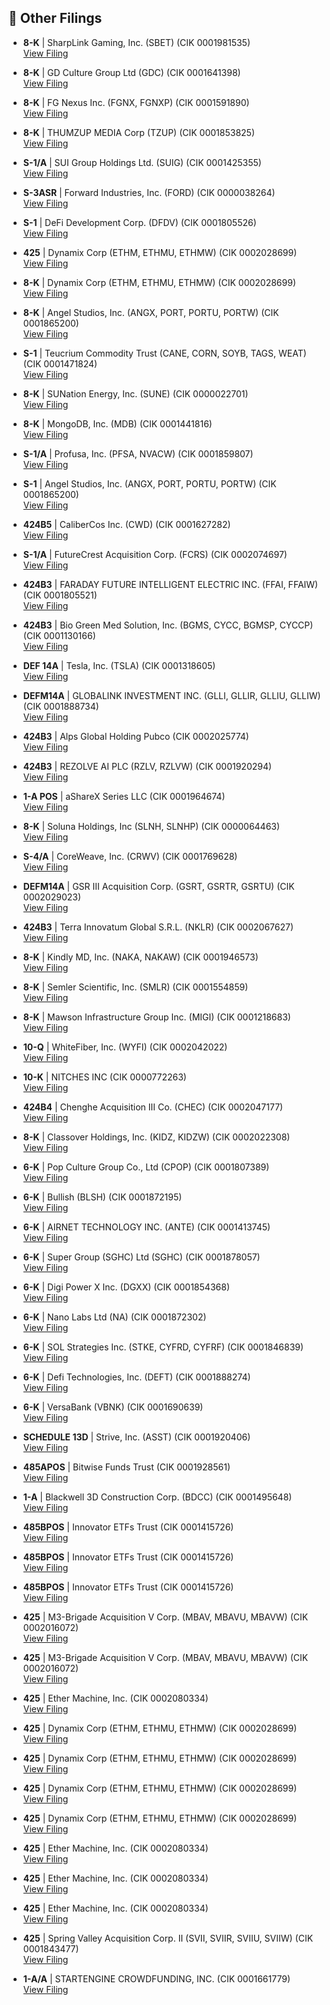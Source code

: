 ## 📁 Other Filings

- **8-K** | SharpLink Gaming, Inc.  (SBET)  (CIK 0001981535)  
  [View Filing](https://www.sec.gov/Archives/edgar/data/1981535/000149315225013634/0001493152-25-013634-index.htm)

- **8-K** | GD Culture Group Ltd  (GDC)  (CIK 0001641398)  
  [View Filing](https://www.sec.gov/Archives/edgar/data/1641398/000121390025087946/0001213900-25-087946-index.htm)

- **8-K** | FG Nexus Inc.  (FGNX, FGNXP)  (CIK 0001591890)  
  [View Filing](https://www.sec.gov/Archives/edgar/data/1591890/000149315225013641/0001493152-25-013641-index.htm)

- **8-K** | THUMZUP MEDIA Corp  (TZUP)  (CIK 0001853825)  
  [View Filing](https://www.sec.gov/Archives/edgar/data/1853825/000149315225013913/0001493152-25-013913-index.htm)

- **S-1/A** | SUI Group Holdings Ltd.  (SUIG)  (CIK 0001425355)  
  [View Filing](https://www.sec.gov/Archives/edgar/data/1425355/000121390025088239/0001213900-25-088239-index.htm)

- **S-3ASR** | Forward Industries, Inc.  (FORD)  (CIK 0000038264)  
  [View Filing](https://www.sec.gov/Archives/edgar/data/38264/000168316825007043/0001683168-25-007043-index.htm)

- **S-1** | DeFi Development Corp.  (DFDV)  (CIK 0001805526)  
  [View Filing](https://www.sec.gov/Archives/edgar/data/1805526/000121390025088171/0001213900-25-088171-index.htm)

- **425** | Dynamix Corp  (ETHM, ETHMU, ETHMW)  (CIK 0002028699)  
  [View Filing](https://www.sec.gov/Archives/edgar/data/2028699/000121390025088258/0001213900-25-088258-index.htm)

- **8-K** | Dynamix Corp  (ETHM, ETHMU, ETHMW)  (CIK 0002028699)  
  [View Filing](https://www.sec.gov/Archives/edgar/data/2028699/000121390025088254/0001213900-25-088254-index.htm)

- **8-K** | Angel Studios, Inc.  (ANGX, PORT, PORTU, PORTW)  (CIK 0001865200)  
  [View Filing](https://www.sec.gov/Archives/edgar/data/1865200/000110465925090427/0001104659-25-090427-index.htm)

- **S-1** | Teucrium Commodity Trust  (CANE, CORN, SOYB, TAGS, WEAT)  (CIK 0001471824)  
  [View Filing](https://www.sec.gov/Archives/edgar/data/1471824/000143774925029275/0001437749-25-029275-index.htm)

- **8-K** | SUNation Energy, Inc.  (SUNE)  (CIK 0000022701)  
  [View Filing](https://www.sec.gov/Archives/edgar/data/22701/000121390025087919/0001213900-25-087919-index.htm)

- **8-K** | MongoDB, Inc.  (MDB)  (CIK 0001441816)  
  [View Filing](https://www.sec.gov/Archives/edgar/data/1441816/000144181625000197/0001441816-25-000197-index.htm)

- **S-1/A** | Profusa, Inc.  (PFSA, NVACW)  (CIK 0001859807)  
  [View Filing](https://www.sec.gov/Archives/edgar/data/1859807/000121390025088333/0001213900-25-088333-index.htm)

- **S-1** | Angel Studios, Inc.  (ANGX, PORT, PORTU, PORTW)  (CIK 0001865200)  
  [View Filing](https://www.sec.gov/Archives/edgar/data/1865200/000110465925090129/0001104659-25-090129-index.htm)

- **424B5** | CaliberCos Inc.  (CWD)  (CIK 0001627282)  
  [View Filing](https://www.sec.gov/Archives/edgar/data/1627282/000110465925090626/0001104659-25-090626-index.htm)

- **S-1/A** | FutureCrest Acquisition Corp.  (FCRS)  (CIK 0002074697)  
  [View Filing](https://www.sec.gov/Archives/edgar/data/2074697/000121390025088487/0001213900-25-088487-index.htm)

- **424B3** | FARADAY FUTURE INTELLIGENT ELECTRIC INC.  (FFAI, FFAIW)  (CIK 0001805521)  
  [View Filing](https://www.sec.gov/Archives/edgar/data/1805521/000121390025088180/0001213900-25-088180-index.htm)

- **424B3** | Bio Green Med Solution, Inc.  (BGMS, CYCC, BGMSP, CYCCP)  (CIK 0001130166)  
  [View Filing](https://www.sec.gov/Archives/edgar/data/1130166/000149315225013882/0001493152-25-013882-index.htm)

- **DEF 14A** | Tesla, Inc.  (TSLA)  (CIK 0001318605)  
  [View Filing](https://www.sec.gov/Archives/edgar/data/1318605/000110465925090866/0001104659-25-090866-index.htm)

- **DEFM14A** | GLOBALINK INVESTMENT INC.  (GLLI, GLLIR, GLLIU, GLLIW)  (CIK 0001888734)  
  [View Filing](https://www.sec.gov/Archives/edgar/data/1888734/000149315225013865/0001493152-25-013865-index.htm)

- **424B3** | Alps Global Holding Pubco  (CIK 0002025774)  
  [View Filing](https://www.sec.gov/Archives/edgar/data/2025774/000149315225013864/0001493152-25-013864-index.htm)

- **424B3** | REZOLVE AI PLC  (RZLV, RZLVW)  (CIK 0001920294)  
  [View Filing](https://www.sec.gov/Archives/edgar/data/1920294/000119312525205149/0001193125-25-205149-index.htm)

- **1-A POS** | aShareX Series LLC  (CIK 0001964674)  
  [View Filing](https://www.sec.gov/Archives/edgar/data/1964674/000147793225006808/0001477932-25-006808-index.htm)

- **8-K** | Soluna Holdings, Inc  (SLNH, SLNHP)  (CIK 0000064463)  
  [View Filing](https://www.sec.gov/Archives/edgar/data/64463/000149315225013614/0001493152-25-013614-index.htm)

- **S-4/A** | CoreWeave, Inc.  (CRWV)  (CIK 0001769628)  
  [View Filing](https://www.sec.gov/Archives/edgar/data/1769628/000114036125035263/0001140361-25-035263-index.htm)

- **DEFM14A** | GSR III Acquisition Corp.  (GSRT, GSRTR, GSRTU)  (CIK 0002029023)  
  [View Filing](https://www.sec.gov/Archives/edgar/data/2029023/000121390025087991/0001213900-25-087991-index.htm)

- **424B3** | Terra Innovatum Global S.R.L.  (NKLR)  (CIK 0002067627)  
  [View Filing](https://www.sec.gov/Archives/edgar/data/2067627/000121390025087981/0001213900-25-087981-index.htm)

- **8-K** | Kindly MD, Inc.  (NAKA, NAKAW)  (CIK 0001946573)  
  [View Filing](https://www.sec.gov/Archives/edgar/data/1946573/000121390025087749/0001213900-25-087749-index.htm)

- **8-K** | Semler Scientific, Inc.  (SMLR)  (CIK 0001554859)  
  [View Filing](https://www.sec.gov/Archives/edgar/data/1554859/000110465925090456/0001104659-25-090456-index.htm)

- **8-K** | Mawson Infrastructure Group Inc.  (MIGI)  (CIK 0001218683)  
  [View Filing](https://www.sec.gov/Archives/edgar/data/1218683/000117184325005942/0001171843-25-005942-index.htm)

- **10-Q** | WhiteFiber, Inc.  (WYFI)  (CIK 0002042022)  
  [View Filing](https://www.sec.gov/Archives/edgar/data/2042022/000121390025088547/0001213900-25-088547-index.htm)

- **10-K** | NITCHES INC  (CIK 0000772263)  
  [View Filing](https://www.sec.gov/Archives/edgar/data/772263/000077226325000003/0000772263-25-000003-index.htm)

- **424B4** | Chenghe Acquisition III Co.  (CHEC)  (CIK 0002047177)  
  [View Filing](https://www.sec.gov/Archives/edgar/data/2047177/000121390025088319/0001213900-25-088319-index.htm)

- **8-K** | Classover Holdings, Inc.  (KIDZ, KIDZW)  (CIK 0002022308)  
  [View Filing](https://www.sec.gov/Archives/edgar/data/2022308/000147793225006832/0001477932-25-006832-index.htm)

- **6-K** | Pop Culture Group Co., Ltd  (CPOP)  (CIK 0001807389)  
  [View Filing](https://www.sec.gov/Archives/edgar/data/1807389/000121390025088757/0001213900-25-088757-index.htm)

- **6-K** | Bullish  (BLSH)  (CIK 0001872195)  
  [View Filing](https://www.sec.gov/Archives/edgar/data/1872195/000110465925090870/0001104659-25-090870-index.htm)

- **6-K** | AIRNET TECHNOLOGY INC.  (ANTE)  (CIK 0001413745)  
  [View Filing](https://www.sec.gov/Archives/edgar/data/1413745/000121390025088752/0001213900-25-088752-index.htm)

- **6-K** | Super Group (SGHC) Ltd  (SGHC)  (CIK 0001878057)  
  [View Filing](https://www.sec.gov/Archives/edgar/data/1878057/000187805725000020/0001878057-25-000020-index.htm)

- **6-K** | Digi Power X Inc.  (DGXX)  (CIK 0001854368)  
  [View Filing](https://www.sec.gov/Archives/edgar/data/1854368/000121390025087929/0001213900-25-087929-index.htm)

- **6-K** | Nano Labs Ltd  (NA)  (CIK 0001872302)  
  [View Filing](https://www.sec.gov/Archives/edgar/data/1872302/000121390025088368/0001213900-25-088368-index.htm)

- **6-K** | SOL Strategies Inc.  (STKE, CYFRD, CYFRF)  (CIK 0001846839)  
  [View Filing](https://www.sec.gov/Archives/edgar/data/1846839/000106299325015659/0001062993-25-015659-index.htm)

- **6-K** | Defi Technologies, Inc.  (DEFT)  (CIK 0001888274)  
  [View Filing](https://www.sec.gov/Archives/edgar/data/1888274/000127956925000993/0001279569-25-000993-index.htm)

- **6-K** | VersaBank  (VBNK)  (CIK 0001690639)  
  [View Filing](https://www.sec.gov/Archives/edgar/data/1690639/000169063925000039/0001690639-25-000039-index.htm)

- **SCHEDULE 13D** | Strive, Inc.  (ASST)  (CIK 0001920406)  
  [View Filing](https://www.sec.gov/Archives/edgar/data/1920406/000121390025087881/0001213900-25-087881-index.htm)

- **485APOS** | Bitwise Funds Trust  (CIK 0001928561)  
  [View Filing](https://www.sec.gov/Archives/edgar/data/1928561/000121390025088036/0001213900-25-088036-index.htm)

- **1-A** | Blackwell 3D Construction Corp.  (BDCC)  (CIK 0001495648)  
  [View Filing](https://www.sec.gov/Archives/edgar/data/1495648/000147793225006771/0001477932-25-006771-index.htm)

- **485BPOS** | Innovator ETFs Trust  (CIK 0001415726)  
  [View Filing](https://www.sec.gov/Archives/edgar/data/1415726/000121390025088304/0001213900-25-088304-index.htm)

- **485BPOS** | Innovator ETFs Trust  (CIK 0001415726)  
  [View Filing](https://www.sec.gov/Archives/edgar/data/1415726/000121390025088308/0001213900-25-088308-index.htm)

- **485BPOS** | Innovator ETFs Trust  (CIK 0001415726)  
  [View Filing](https://www.sec.gov/Archives/edgar/data/1415726/000121390025088302/0001213900-25-088302-index.htm)

- **425** | M3-Brigade Acquisition V Corp.  (MBAV, MBAVU, MBAVW)  (CIK 0002016072)  
  [View Filing](https://www.sec.gov/Archives/edgar/data/2016072/000121390025087840/0001213900-25-087840-index.htm)

- **425** | M3-Brigade Acquisition V Corp.  (MBAV, MBAVU, MBAVW)  (CIK 0002016072)  
  [View Filing](https://www.sec.gov/Archives/edgar/data/2016072/000121390025087762/0001213900-25-087762-index.htm)

- **425** | Ether Machine, Inc.  (CIK 0002080334)  
  [View Filing](https://www.sec.gov/Archives/edgar/data/2080334/000121390025088235/0001213900-25-088235-index.htm)

- **425** | Dynamix Corp  (ETHM, ETHMU, ETHMW)  (CIK 0002028699)  
  [View Filing](https://www.sec.gov/Archives/edgar/data/2028699/000121390025088248/0001213900-25-088248-index.htm)

- **425** | Dynamix Corp  (ETHM, ETHMU, ETHMW)  (CIK 0002028699)  
  [View Filing](https://www.sec.gov/Archives/edgar/data/2028699/000121390025088658/0001213900-25-088658-index.htm)

- **425** | Dynamix Corp  (ETHM, ETHMU, ETHMW)  (CIK 0002028699)  
  [View Filing](https://www.sec.gov/Archives/edgar/data/2028699/000121390025088250/0001213900-25-088250-index.htm)

- **425** | Dynamix Corp  (ETHM, ETHMU, ETHMW)  (CIK 0002028699)  
  [View Filing](https://www.sec.gov/Archives/edgar/data/2028699/000121390025088323/0001213900-25-088323-index.htm)

- **425** | Ether Machine, Inc.  (CIK 0002080334)  
  [View Filing](https://www.sec.gov/Archives/edgar/data/2080334/000121390025088255/0001213900-25-088255-index.htm)

- **425** | Ether Machine, Inc.  (CIK 0002080334)  
  [View Filing](https://www.sec.gov/Archives/edgar/data/2080334/000121390025088567/0001213900-25-088567-index.htm)

- **425** | Ether Machine, Inc.  (CIK 0002080334)  
  [View Filing](https://www.sec.gov/Archives/edgar/data/2080334/000121390025087954/0001213900-25-087954-index.htm)

- **425** | Spring Valley Acquisition Corp. II  (SVII, SVIIR, SVIIU, SVIIW)  (CIK 0001843477)  
  [View Filing](https://www.sec.gov/Archives/edgar/data/1843477/000110465925090878/0001104659-25-090878-index.htm)

- **1-A/A** | STARTENGINE CROWDFUNDING, INC.  (CIK 0001661779)  
  [View Filing](https://www.sec.gov/Archives/edgar/data/1661779/000110465925090379/0001104659-25-090379-index.htm)

